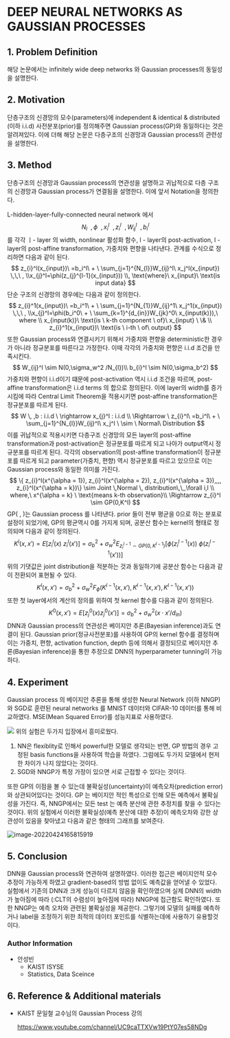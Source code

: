 # DEEP NEURAL NETWORKS AS GAUSSIAN PROCESSES

## 1. Problem Definition

 해당 논문에서는 infinitely wide deep networks 와 Gaussian processes의 동일성을 설명한다.



## 2. Motivation

 단층구조의 신경망의 모수(parameters)에 independent & identical & distributed (이하 i.i.d) 사전분포(prior)를 정의해주면 Gaussian process(GP)와 동일하다는 것은 알려져있다. 이에 더해 해당 논문은 다층구조의 신경망과 Gaussian process의 관련성을 설명한다. 



## 3. Method

 단층구조의 신경망과 Gaussian process의 연관성을 설명하고 귀납적으로 다층 구조의 신경망과 Gaussian process가 연결됨을 설명한다. 이에 앞서 Notation을 정의한다. 

L-hidden-layer-fully-connected neural network 에서
$$
N_l \ \
,\phi \ \
,x_{i}^l \ \
, z_{i}^l\ \
,W_{ij}^l\ \
,b_{i}^l
$$
를 각각 ㅣ- layer 의 width, nonlinear 활성화 함수, l - layer의 post-activation, l - layer의 post-affine transformation, 가중치와 편향을 나타낸다. 관계를 수식으로 정리하면 다음과 같이 된다. 
$$
z_{i}^l(x_{input})\ =b_i^l\ + \ \sum_{j=1}^{N_{l}}W_{ij}^l\ x_j^l(x_{input}) \,\,\ , \\x_{j}^l=\phi(z_{j}^{l-1}(x_{input})) \\,
\text{where}\ x_{input}\ \text{is input data}
$$
단순 구조의 신경망의 경우에는 다음과 같이 정의한다.
$$
z_{i}^1(x_{input})\ =b_i^1\ + \ \sum_{j=1}^{N_{1}}W_{ij}^1\ x_j^1(x_{input}) \,\,\ , \\x_{j}^l=\phi(b_i^0\ + \ \sum_{k=1}^{d_{in}}W_{jk}^0\ x_{input(k)}),\ where \\ 
x_{input(k)}\ \text{is \ k-th component \ of}\  x_{input} \ \& \\ z_{i}^1(x_{input})\ \text{is \ i-th \ of\ output}
$$
또한 Gaussian process와 연결시키기 위해서 가중치와 편향을 deterministic한 경우가 아니라 정규분포를 따른다고 가정한다. 이때 각각의 가중치와 편향은 i.i.d 조건을 만족시킨다.
$$
W_{ij}^l \sim N(0,\sigma_w^2 /N_{l})\\
b_{i}^l \sim N(0,\sigma_b^2)
$$
가중치와 편향이 i.i.d이기 떄문에 post-activation 역시 i.i.d 조건을 따르며, post-affine transformation은 i.i.d terms 의 합으로 정의된다. 이에 layer의 width를 증가시킴에 따라 Central Limit Theorem을 적용시키면 post-affine transformation은 정규분포를 따르게 된다. 
$$
W \, ,b : i.i.d \ \rightarrow x_{j}^l : i.i.d \\
\Rightarrow \ z_{i}^l\ =b_i^l\ + \ \sum_{j=1}^{N_{l}}W_{ij}^l\ x_j^l \ \sim \ Normal\ Distribution
$$
  이를 귀납적으로 적용시키면 다층구조 신경망의 모든 layer의 post-affine transformation과 post-activation은 정규분포를 따르게 되고 나아가 output역시 정규분포를 따르게 된다. 각각의 observation의 post-affine transformation이 정규분포를 따르게 되고 parameter(가중치, 편향) 역시 정규분포를 따르고 있으므로 이는 Gaussian process와 동일한 의미를 가진다. 
$$
\{ z_{i}^l(x^{\alpha = 1}), z_{i}^l(x^{\alpha = 2}), z_{i}^l(x^{\alpha = 3}),,,, z_{i}^l(x^{\alpha = k})\} \sim Joint \,Normal \, distribution\,\,,\forall i,l \\
where,\ x^{\alpha = k} \ \text{means k-th observation}\\
\Rightarrow z_{i}^l \sim GP(0,K^l)
$$
GP( , )는 Gaussian process 를 나타낸다. prior 들이 전부 평균을 0으로 하는 분포로 설정이 되었기에, GP의 평균역시 0를 가지게 되며, 공분산 함수는 kernel의 형태로 정의되며 다음과 같이 정의된다.
$$
K^l(x,x')=E[z_i^l(x)\ z_i^l(x')]=\sigma_b^2 + \sigma_w^2 E_{z_{i}^{l-1}\sim GP(0,K^{l-1})}[\phi(z_{i}^{l-1}(x))\ \phi(z_{i}^{l-1}(x'))]
$$
위의 기댓값은 joint distribution을 적분하는 것과 동일하기에 공분산 함수는 다음과 같이 전환되어 표현될 수 있다. 
$$
K^l(x,x')=\sigma_b^2 + \sigma_w^2F_{\phi}(K^{l-1}(x,x'),K^{l-1}(x,x'),K^{l-1}(x,x'))
$$
또한 첫 layer에서의 계산의 정의를 위하여 첫 kernel 함수를 다음과 같이 정의된다. 
$$
K^0(x,x')=E[z_{j}^0(x) z_{j}^0(x')]=\sigma_{b}^2 +\sigma_{w}^2({x \cdot x'}/d_{in})
$$
DNN과 Gaussian process의 연관성은 베이지안 추론(Bayesian inference)과도 연결이 된다. Gaussian prior(정규사전분포)를 사용하여 GP의 kernel 함수를 결정하며 이는 가중치, 편향, activation function, depth 등에 의해서 결정되므로 베이지안 추론(Bayesian inference)을 통한 추정으로 DNN의 hyperparameter tunning이 가능하다. 

## 4. Experiment

Gaussian process 의 베이지안 추론을 통해 생성한 Neural Network (이하 NNGP)와 SGD로 훈련된 neural networks 를 MNIST 데이터와 CIFAR-10 데이터를 통해 비교하였다. MSE(Mean Squared Error)를 성능지표로 사용하였다.

![](../../.gitbook/2022-spring-assets/Seongbin\_1/1.png)
위의 실험은 두가지 입장에서 흥미로웠다.

1. NN은 flexiblity로 인해서 powerful한 모델로 생각되는 반면, GP 방법의 경우 고정된 basis functions을 사용하여 학습을 하였다.  그럼에도 두가지 모델에서 현저한 차이가 나지 않았다는 것이다. 
2. SGD와 NNGP가 특정 가정이 있으면 서로 근접할 수 있다는 것이다. 

또한 GP의 이점을 볼 수 있는데 불확실성(uncertainty)이 예측오차(prediction error)와 상관되어있다는 것이다. GP 는 베이지안 적인 특성으로 인해 모든 예측에서 불확실성을 가진다. 즉, NNGP에서는 모든 test 는 예측 분산에 관한 추정치를 찾을 수 있다는 것이다. 위의 실험에서 이러한 불확실성(예측 분산에 대한 추정)이 예측오차와 강한 상관성이 있음을 찾아냈고 다음과 같은 형태의 그래프를 보여준다.

![image-20220424165815919](C:\Users\sungb\AppData\Roaming\Typora\typora-user-images\image-20220424165815919.png)



## 5. Conclusion

DNN을 Gaussian process와 연관하여 설명하였다. 이러한 접근은 베이지안적 모수 추정이 가능하게 하였고 gradient-based의 방법 없이도 예측값을 얻어낼 수 있었다. 실험에서 기존의 DNN과 크게 성능이 다르지 않음을 확인하였으며 실제 DNN의 width가 높아짐에 따라 (:CLT의 수렴성이 높아짐에 따라) NNGP에 접근함도 확인하였다. 또한 NNGP는 예측 오차와 관련된 불확실성을 제공한다. 그렇기에 모델의 실패를 예측하거나 label을 조정하기 위한 최적의 데이터 포인트를 식별하는데에 사용하기 유용할것이다.



### Author Information

- 안성빈
  - KAIST ISYSE
  - Statistics, Data Sceince

## 6. Reference & Additional materials

- KAIST 문일철 교수님의 Gaussian Process 강의

  https://www.youtube.com/channel/UC9caTTXVw19PtY07es58NDg
